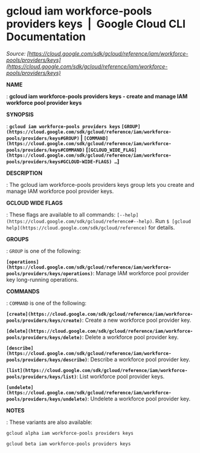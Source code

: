 # gcloud iam workforce-pools providers keys  |  Google Cloud CLI Documentation

*Source: [https://cloud.google.com/sdk/gcloud/reference/iam/workforce-pools/providers/keys](https://cloud.google.com/sdk/gcloud/reference/iam/workforce-pools/providers/keys)*

**NAME**

: **gcloud iam workforce-pools providers keys - create and manage IAM workforce pool provider keys**

**SYNOPSIS**

: **`gcloud iam workforce-pools providers keys` `[GROUP](https://cloud.google.com/sdk/gcloud/reference/iam/workforce-pools/providers/keys#GROUP)` | `[COMMAND](https://cloud.google.com/sdk/gcloud/reference/iam/workforce-pools/providers/keys#COMMAND)` [`[GCLOUD_WIDE_FLAG](https://cloud.google.com/sdk/gcloud/reference/iam/workforce-pools/providers/keys#GCLOUD-WIDE-FLAGS) …`]**

**DESCRIPTION**

: The gcloud iam workforce-pools providers keys group lets you create and manage
IAM workforce pool provider keys.

**GCLOUD WIDE FLAGS**

: These flags are available to all commands: `[--help](https://cloud.google.com/sdk/gcloud/reference#--help)`.
Run `$ [gcloud help](https://cloud.google.com/sdk/gcloud/reference)` for details.

**GROUPS**

: ``GROUP`` is one of the following:

**`[operations](https://cloud.google.com/sdk/gcloud/reference/iam/workforce-pools/providers/keys/operations)`**:
Manage IAM workforce pool provider key long-running operations.

**COMMANDS**

: ``COMMAND`` is one of the following:

**`[create](https://cloud.google.com/sdk/gcloud/reference/iam/workforce-pools/providers/keys/create)`**:
Create a new workforce pool provider key.

**`[delete](https://cloud.google.com/sdk/gcloud/reference/iam/workforce-pools/providers/keys/delete)`**:
Delete a workforce pool provider key.

**`[describe](https://cloud.google.com/sdk/gcloud/reference/iam/workforce-pools/providers/keys/describe)`**:
Describe a workforce pool provider key.

**`[list](https://cloud.google.com/sdk/gcloud/reference/iam/workforce-pools/providers/keys/list)`**:
List workforce pool provider keys.

**`[undelete](https://cloud.google.com/sdk/gcloud/reference/iam/workforce-pools/providers/keys/undelete)`**:
Undelete a workforce pool provider key.

**NOTES**

: These variants are also available:

```
gcloud alpha iam workforce-pools providers keys
```

```
gcloud beta iam workforce-pools providers keys
```